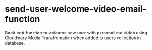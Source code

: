 # send-user-welcome-video-email-function
Back-end function to welcome new user with personalized video using Cloudinary Media Transfromation when added to users collection in database.
